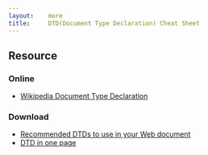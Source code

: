 ```yaml
---
layout:    more
title:     DTD(Document Type Declaration) Cheat Sheet 
---
```

<div class="content content-400">
    <div class="board board-326">
        <h2 class="board-title">Resource</h2>
        <div class="board-card">
            <h3 class="board-card-title">Online</h3>
            <ul>
                <li><a href="http://en.wikipedia.org/wiki/Document_Type_Declaration">Wikipedia Document Type Declaration</a></li>
            </ul>
        </div>
        <div class="board-card">
            <h3 class="board-card-title">Download</h3>
            <ul>
                <li><a href="http://www.w3.org/QA/2002/04/valid-dtd-list.html">Recommended DTDs to use in your Web document</a></li>
                <li><a href="http://www.xml.su/dtd.html">DTD in one page</a></li>
            </ul>
        </div>
    </div>
</div>
